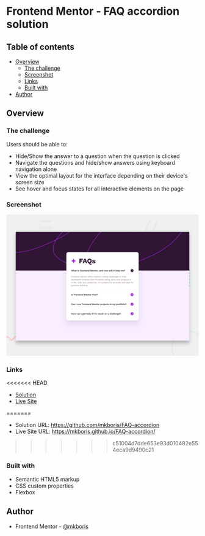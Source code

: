 # Frontend Mentor - FAQ accordion solution

## Table of contents

- [Overview](#overview)
  - [The challenge](#the-challenge)
  - [Screenshot](#screenshot)
  - [Links](#links)
  - [Built with](#built-with)
- [Author](#author)

## Overview

### The challenge

Users should be able to:

- Hide/Show the answer to a question when the question is clicked
- Navigate the questions and hide/show answers using keyboard navigation alone
- View the optimal layout for the interface depending on their device's screen size
- See hover and focus states for all interactive elements on the page

### Screenshot

![](/design/desktop-preview.jpg)

### Links

<<<<<<< HEAD
- [Solution](https://github.com/mkboris/FAQ-accordion)
- [Live Site](https://faq-accordion-gray-five.vercel.app/)

=======
- Solution URL: https://github.com/mkboris/FAQ-accordion
- Live Site URL: https://mkboris.github.io/FAQ-accordion/
  
>>>>>>> c51004d7dde653e93d010482e554eca9d9490c21
### Built with

- Semantic HTML5 markup
- CSS custom properties
- Flexbox

## Author

- Frontend Mentor - [@mkboris](https://www.frontendmentor.io/profile/mkboris)
